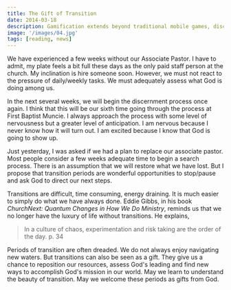 ```yaml
---
title: The Gift of Transition
date: 2014-03-18
description: Gamification extends beyond traditional mobile games, discovering innovative strategies to incorporate game-like elements into non-gaming apps for enhanced
image: '/images/04.jpg'
tags: [reading, news]
---
```

 
We have experienced a few weeks without our Associate Pastor. I have to admit, my plate feels a bit full these days as the only paid staff person at the church. My inclination is hire someone soon. However, we must not react to the pressure of daily/weekly tasks. We must adequately assess what God is doing among us.

In the next several weeks, we will begin the discernment process once again. I think that this will be our sixth time going through the process at First Baptist Muncie. I always approach the process with some level of nervousness but a greater level of anticipation. I am nervous because I never know how it will turn out. I am excited because I know that God is going to show up. 

Just yesterday, I was asked if we had a plan to replace our associate pastor. Most people consider a few weeks adequate time to begin a search process. There is an assumption that we will restore what we have lost. But I propose that transition periods are wonderful opportunities to stop/pause and ask God to direct our next steps.

Transitions are difficult, time consuming, energy draining. It is much easier to simply do what we have always done. Eddie Gibbs, in his book *ChurchNext: Quantum Changes in How We Do Ministry*, reminds us that we no longer have the luxury of life without transitions. He explains,

>In a culture of chaos, experimentation and risk taking are the order of the day. p. 34

Periods of transition are often dreaded. We do not always enjoy navigating new waters. But transitions can also be seen as a gift. They give us a chance to reposition our resources, assess God's leading and find new ways to accomplish God's mission in our world. May we learn to understand the beauty of transition. May we welcome these periods as gifts from God.
